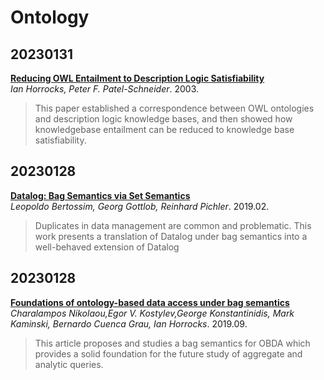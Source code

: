 # Ontology

## 20230131
[**Reducing OWL Entailment to Description Logic Satisfiability**](https://www.cs.ox.ac.uk/people/ian.horrocks/Publications/download/2003/HoPa03b.pdf)  
*Ian Horrocks, Peter F. Patel-Schneider*. 2003.
> This paper established a correspondence between OWL ontologies and description logic knowledge bases, and then showed how knowledgebase entailment can be reduced to knowledge base satisfiability.  

## 20230128  
[**Datalog: Bag Semantics via Set Semantics**](https://arxiv.org/pdf/1803.06445.pdf)  
*Leopoldo Bertossim, Georg Gottlob, Reinhard Pichler*. 2019.02.    
> Duplicates in data management are common and problematic. This work presents a translation of Datalog under bag semantics into a well-behaved extension of Datalog

## 20230128  
[**Foundations of ontology-based data access under bag semantics**](https://doi.org/10.1016/j.artint.2019.02.003)  
*Charalampos Nikolaou,Egor V. Kostylev,George Konstantinidis, Mark Kaminski, Bernardo Cuenca Grau, Ian Horrocks*. 2019.09.    
> This article proposes and studies a bag semantics for OBDA which provides a solid foundation for the future study of aggregate and analytic queries.
